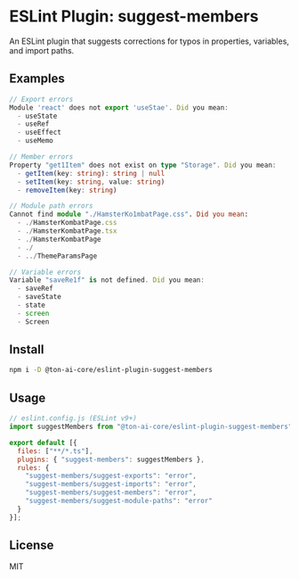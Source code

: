 # ESLint Plugin: suggest-members

An ESLint plugin that suggests corrections for typos in properties, variables, and import paths.

## Examples

```ts
// Export errors
Module 'react' does not export 'useStae'. Did you mean:
  - useState
  - useRef
  - useEffect
  - useMemo

// Member errors
Property "get1Item" does not exist on type "Storage". Did you mean:
  - getItem(key: string): string | null
  - setItem(key: string, value: string)
  - removeItem(key: string)

// Module path errors
Cannot find module "./HamsterKo1mbatPage.css". Did you mean:
  - ./HamsterKombatPage.css
  - ./HamsterKombatPage.tsx
  - ./HamsterKombatPage
  - ./
  - ../ThemeParamsPage

// Variable errors
Variable "saveRe1f" is not defined. Did you mean:
  - saveRef
  - saveState
  - state
  - screen
  - Screen
```

## Install

```bash
npm i -D @ton-ai-core/eslint-plugin-suggest-members
```

## Usage

```js
// eslint.config.js (ESLint v9+)
import suggestMembers from "@ton-ai-core/eslint-plugin-suggest-members";

export default [{
  files: ["**/*.ts"],
  plugins: { "suggest-members": suggestMembers },
  rules: {
    "suggest-members/suggest-exports": "error",
    "suggest-members/suggest-imports": "error", 
    "suggest-members/suggest-members": "error",
    "suggest-members/suggest-module-paths": "error"
  }
}];
```

## License

MIT

